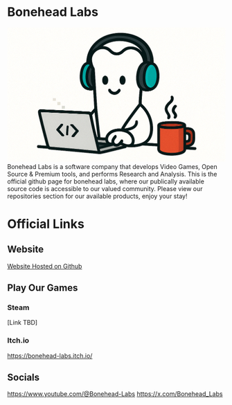 # Bonehead Labs
![Logo](https://github.com/Bonehead-Labs/.github/blob/main/bc9171fd-31f9-4b54-966c-7e2fd1a0afec.png)
Bonehead Labs is a software company that develops Video Games, Open Source & Premium tools, and performs Research and Analysis.
This is the official github page for bonehead labs, where our publically available source code is accessible to our valued community.
Please view our repositories section for our available products, enjoy your stay!

# Official Links

## Website
[Website Hosted on Github](https://bonehead-labs.github.io/BoneheadLabsSite/)
## Play Our Games
### Steam
[Link TBD]
### Itch.io
https://bonehead-labs.itch.io/

## Socials
https://www.youtube.com/@Bonehead-Labs
https://x.com/Bonehead_Labs

